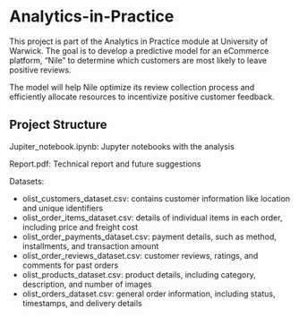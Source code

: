 # Analytics-in-Practice

This project is part of the Analytics in Practice module at University of Warwick. The goal is to develop a predictive model for an eCommerce platform, “Nile” to determine which customers are most likely to leave positive reviews.

The model will help Nile optimize its review collection process and efficiently allocate resources to incentivize positive customer feedback.

## Project Structure

Jupiter_notebook.ipynb: Jupyter notebooks with the analysis

Report.pdf: Technical report and future suggestions

Datasets:
  -	olist_customers_dataset.csv: contains customer information like location and unique identifiers
  -	olist_order_items_dataset.csv: details of individual items in each order, including price and freight cost
  -	olist_order_payments_dataset.csv: payment details, such as method, installments, and transaction amount
  -	olist_order_reviews_dataset.csv: customer reviews, ratings, and comments for past orders
  -	olist_products_dataset.csv: product details, including category, description, and number of images
  -	olist_orders_dataset.csv: general order information, including status, timestamps, and delivery details

